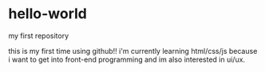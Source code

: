 # hello-world
my first repository

this is my first time using github!! i'm currently learning html/css/js because i want to get into front-end programming and im also interested in ui/ux.

